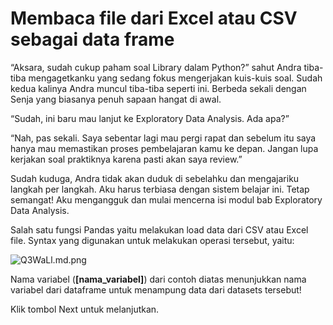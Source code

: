 # Membaca file dari Excel atau CSV sebagai data frame

“Aksara, sudah cukup paham soal Library dalam Python?” sahut Andra tiba-tiba mengagetkanku yang sedang fokus mengerjakan kuis-kuis soal. Sudah kedua kalinya Andra muncul tiba-tiba seperti ini. Berbeda sekali dengan Senja yang biasanya penuh sapaan hangat di awal. 

“Sudah, ini baru mau lanjut ke Exploratory Data Analysis. Ada apa?”

“Nah, pas sekali. Saya sebentar lagi mau pergi rapat dan sebelum itu saya hanya mau memastikan proses pembelajaran kamu ke depan. Jangan lupa kerjakan soal praktiknya karena pasti akan saya review.”

Sudah kuduga, Andra tidak akan duduk di sebelahku dan mengajariku langkah per langkah. Aku harus terbiasa dengan sistem belajar ini. Tetap semangat! Aku mengangguk dan mulai mencerna isi modul bab Exploratory Data Analysis.

Salah satu fungsi Pandas yaitu melakukan load data dari CSV atau Excel file. Syntax yang digunakan untuk melakukan operasi tersebut, yaitu:

![Q3WaLl.md.png](https://iili.io/Q3WaLl.md.png)

Nama variabel (**[nama_variabel]**) dari contoh diatas menunjukkan nama variabel dari dataframe untuk menampung data dari datasets tersebut!

Klik tombol Next untuk melanjutkan.
